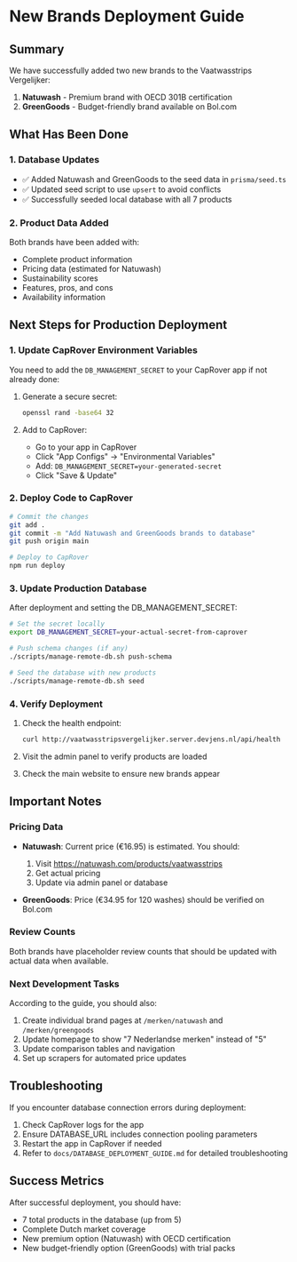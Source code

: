# New Brands Deployment Guide

## Summary
We have successfully added two new brands to the Vaatwasstrips Vergelijker:
1. **Natuwash** - Premium brand with OECD 301B certification
2. **GreenGoods** - Budget-friendly brand available on Bol.com

## What Has Been Done

### 1. Database Updates
- ✅ Added Natuwash and GreenGoods to the seed data in `prisma/seed.ts`
- ✅ Updated seed script to use `upsert` to avoid conflicts
- ✅ Successfully seeded local database with all 7 products

### 2. Product Data Added
Both brands have been added with:
- Complete product information
- Pricing data (estimated for Natuwash)
- Sustainability scores
- Features, pros, and cons
- Availability information

## Next Steps for Production Deployment

### 1. Update CapRover Environment Variables
You need to add the `DB_MANAGEMENT_SECRET` to your CapRover app if not already done:

1. Generate a secure secret:
   ```bash
   openssl rand -base64 32
   ```

2. Add to CapRover:
   - Go to your app in CapRover
   - Click "App Configs" → "Environmental Variables"
   - Add: `DB_MANAGEMENT_SECRET=your-generated-secret`
   - Click "Save & Update"

### 2. Deploy Code to CapRover
```bash
# Commit the changes
git add .
git commit -m "Add Natuwash and GreenGoods brands to database"
git push origin main

# Deploy to CapRover
npm run deploy
```

### 3. Update Production Database
After deployment and setting the DB_MANAGEMENT_SECRET:

```bash
# Set the secret locally
export DB_MANAGEMENT_SECRET=your-actual-secret-from-caprover

# Push schema changes (if any)
./scripts/manage-remote-db.sh push-schema

# Seed the database with new products
./scripts/manage-remote-db.sh seed
```

### 4. Verify Deployment
1. Check the health endpoint:
   ```bash
   curl http://vaatwasstripsvergelijker.server.devjens.nl/api/health
   ```

2. Visit the admin panel to verify products are loaded

3. Check the main website to ensure new brands appear

## Important Notes

### Pricing Data
- **Natuwash**: Current price (€16.95) is estimated. You should:
  1. Visit https://natuwash.com/products/vaatwasstrips
  2. Get actual pricing
  3. Update via admin panel or database

- **GreenGoods**: Price (€34.95 for 120 washes) should be verified on Bol.com

### Review Counts
Both brands have placeholder review counts that should be updated with actual data when available.

### Next Development Tasks
According to the guide, you should also:
1. Create individual brand pages at `/merken/natuwash` and `/merken/greengoods`
2. Update homepage to show "7 Nederlandse merken" instead of "5"
3. Update comparison tables and navigation
4. Set up scrapers for automated price updates

## Troubleshooting

If you encounter database connection errors during deployment:
1. Check CapRover logs for the app
2. Ensure DATABASE_URL includes connection pooling parameters
3. Restart the app in CapRover if needed
4. Refer to `docs/DATABASE_DEPLOYMENT_GUIDE.md` for detailed troubleshooting

## Success Metrics
After successful deployment, you should have:
- 7 total products in the database (up from 5)
- Complete Dutch market coverage
- New premium option (Natuwash) with OECD certification
- New budget-friendly option (GreenGoods) with trial packs